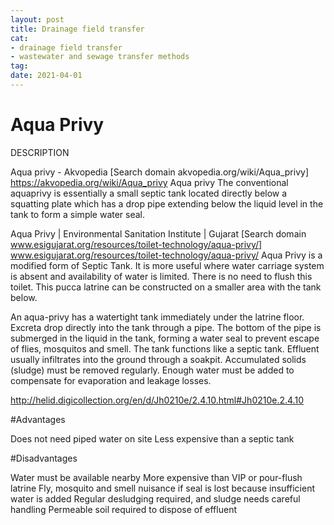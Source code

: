 ```yaml
--- 
layout: post 
title: Drainage field transfer
cat: 
- drainage field transfer
- wastewater and sewage transfer methods
tag: 
date: 2021-04-01 
--- 
```


Aqua Privy
============================================= 

DESCRIPTION



Aqua privy - Akvopedia
[Search domain akvopedia.org/wiki/Aqua_privy] https://akvopedia.org/wiki/Aqua_privy
Aqua privy The conventional aquaprivy is essentially a small septic tank located directly below a squatting plate which has a drop pipe extending below the liquid level in the tank to form a simple water seal.

Aqua Privy | Environmental Sanitation Institute | Gujarat
[Search domain www.esigujarat.org/resources/toilet-technology/aqua-privy/] www.esigujarat.org/resources/toilet-technology/aqua-privy/
Aqua Privy is a modified form of Septic Tank. It is more useful where water carriage system is absent and availability of water is limited. There is no need to flush this toilet. This pucca latrine can be constructed on a smaller area with the tank below.

An aqua-privy has a watertight tank immediately under the latrine floor. Excreta drop directly into the tank through a pipe. The bottom of the pipe is submerged in the liquid in the tank, forming a water seal to prevent escape of flies, mosquitos and smell. The tank functions like a septic tank. Effluent usually infiltrates into the ground through a soakpit. Accumulated solids (sludge) must be removed regularly. Enough water must be added to compensate for evaporation and leakage losses.

http://helid.digicollection.org/en/d/Jh0210e/2.4.10.html#Jh0210e.2.4.10


#Advantages

Does not need piped water on site
Less expensive than a septic tank
	

#Disadvantages

Water must be available nearby
More expensive than VIP or pour-flush latrine
Fly, mosquito and smell nuisance if seal is lost because insufficient water is added
Regular desludging required, and sludge needs careful handling
Permeable soil required to dispose of effluent


